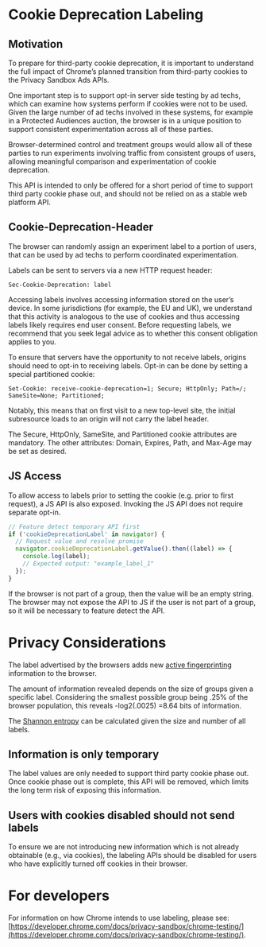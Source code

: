 # Cookie Deprecation Labeling

## Motivation 

To prepare for third-party cookie deprecation, it is important to understand the full impact of Chrome’s planned transition from third-party cookies to the Privacy Sandbox Ads APIs.

One important step is to support opt-in server side testing by ad techs, which can examine how systems perform if cookies were not to be used. Given the large number of ad techs involved in these systems, for example in a Protected Audiences auction, the browser is in a unique position to support consistent experimentation across all of these parties.

Browser-determined control and treatment groups would allow all of these parties to run experiments involving traffic from consistent groups of users, allowing meaningful comparison and experimentation of cookie deprecation.

This API is intended to only be offered for a short period of time to support third party cookie phase out, and should not be relied on as a stable web platform API.

## Cookie-Deprecation-Header

The browser can randomly assign an experiment label to a portion of users, that can be used by ad techs to perform coordinated experimentation.

Labels can be sent to servers via a new HTTP request header:

```
Sec-Cookie-Deprecation: label
```

Accessing labels involves accessing information stored on the user’s device. In some jurisdictions (for example, the EU and UK), we understand that this activity is analogous to the use of cookies and thus accessing labels likely requires end user consent. Before requesting labels, we recommend that you seek legal advice as to whether this consent obligation applies to you.

To ensure that servers have the opportunity to not receive labels, origins should need to opt-in to receiving labels. Opt-in can be done by setting a special partitioned cookie:

```
Set-Cookie: receive-cookie-deprecation=1; Secure; HttpOnly; Path=/; SameSite=None; Partitioned;
```

Notably, this means that on first visit to a new top-level site, the initial subresource loads to an origin will not carry the label header.

The Secure, HttpOnly, SameSite, and Partitioned cookie attributes are mandatory. The other attributes: Domain, Expires, Path, and Max-Age may be set as desired.

## JS Access

To allow access to labels prior to setting the cookie (e.g. prior to first request), a JS API is also exposed. Invoking the JS API does not require separate opt-in.

```js
// Feature detect temporary API first
if ('cookieDeprecationLabel' in navigator) {
  // Request value and resolve promise
  navigator.cookieDeprecationLabel.getValue().then((label) => {
    console.log(label);
    // Expected output: "example_label_1"
  });
}
```

If the browser is not part of a group, then the value will be an empty string. The browser may not expose the API to JS if the user is not part of a group, so it will be necessary to feature detect the API.

# Privacy Considerations

The label advertised by the browsers adds new [active fingerprinting](https://www.w3.org/TR/fingerprinting-guidance/#active-0) information to the browser.

The amount of information revealed depends on the size of groups given a specific label. Considering the smallest possible group being .25% of the browser population, this reveals -log2(.0025) =8.64 bits of information.

The [Shannon entropy](https://en.wikipedia.org/wiki/Entropy_(information_theory)) can be calculated given the size and number of all labels.

## Information is only temporary

The label values are only needed to support third party cookie phase out. Once cookie phase out is complete, this API will be removed, which limits the long term risk of exposing this information.

## Users with cookies disabled should not send labels

To ensure we are not introducing new information which is not already obtainable (e.g., via cookies), the labeling APIs should be disabled for users who have explicitly turned off cookies in their browser.

# For developers

For information on how Chrome intends to use labeling, please see: [https://developer.chrome.com/docs/privacy-sandbox/chrome-testing/](https://developer.chrome.com/docs/privacy-sandbox/chrome-testing/).
